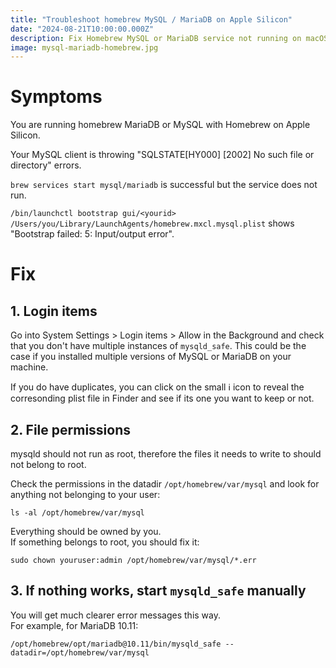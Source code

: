 ```yaml
---
title: "Troubleshoot homebrew MySQL / MariaDB on Apple Silicon"
date: "2024-08-21T10:00:00.000Z"
description: Fix Homebrew MySQL or MariaDB service not running on macOS with Apple Silicon.
image: mysql-mariadb-homebrew.jpg
---
```


# Symptoms

You are running homebrew MariaDB or MySQL with Homebrew on Apple Silicon.

Your MySQL client is throwing "SQLSTATE[HY000] [2002] No such file or directory" errors.

`brew services start mysql/mariadb` is successful but the service does not run.

`/bin/launchctl bootstrap gui/<yourid> /Users/you/Library/LaunchAgents/homebrew.mxcl.mysql.plist` shows "Bootstrap failed: 5: Input/output error".

# Fix

## 1. Login items

Go into System Settings > Login items > Allow in the Background and check that you don't have multiple instances of `mysqld_safe`. This could be the case if you installed multiple versions of MySQL or MariaDB on your machine.

If you do have duplicates, you can click on the small ℹ️ icon to reveal the corresonding plist file in Finder and see if its one you want to keep or not.

## 2. File permissions

mysqld should not run as root, therefore the files it needs to write to should not belong to root.  

Check the permissions in the datadir `/opt/homebrew/var/mysql` and look for anything not belonging to your user:

```shell
ls -al /opt/homebrew/var/mysql
```
Everything should be owned by you.  
If something belongs to root, you should fix it:  
```shell
sudo chown youruser:admin /opt/homebrew/var/mysql/*.err
```

## 3. If nothing works, start `mysqld_safe` manually

You will get much clearer error messages this way.  
For example, for MariaDB 10.11:
```shell
/opt/homebrew/opt/mariadb@10.11/bin/mysqld_safe --datadir=/opt/homebrew/var/mysql
```